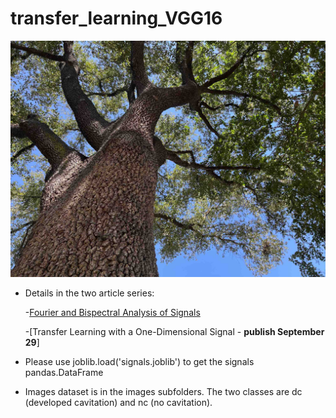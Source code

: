 # transfer_learning_VGG16

![looking_up_tree](tree_up1_compressed.jpg)

* Details in the two article series:

  -[Fourier and Bispectral Analysis of Signals](https://www.linkedin.com/posts/justinmackie_fourier-and-bispectral-analysis-of-signals-activity-6980987606071209984-Nmnd?utm_source=share&utm_medium=member_desktop)
  
  -[Transfer Learning with a One-Dimensional Signal - **publish September 29**]

* Please use joblib.load('signals.joblib') to get the signals pandas.DataFrame 
* Images dataset is in the images subfolders.  The two classes are dc (developed cavitation) and nc (no cavitation).
